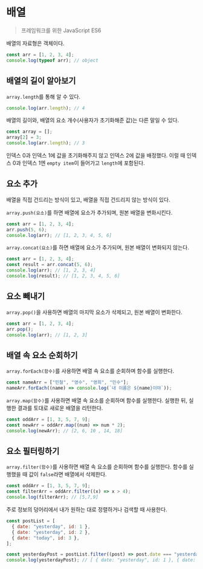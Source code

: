 # 배열

> 프레임워크를 위한 JavaScript ES6

배열의 자료형은 객체이다.

```js
const arr = [1, 2, 3, 4];
console.log(typeof arr); // object
```

## 배열의 길이 알아보기

`array.length`를 통해 알 수 있다.

```js
console.log(arr.length); // 4
```

배열의 길이와, 배열의 요소 개수(사용자가 초기화해준 값)는 다른 말일 수 있다.

```js
const array = [];
array[2] = 3;
console.log(arr.length); // 3
```

인덱스 0과 인덱스 1에 값을 초기화해주지 않고 인덱스 2에 값을 배정했다. 이럴 때 인덱스 0과 인덱스 1엔 `empty item`이 들어가고 `length`에 포함된다.

## 요소 추가

배열을 직접 건드리는 방식이 있고, 배열을 직접 건드리지 않는 방식이 있다.

`array.push(요소)`를 하면 배열에 요소가 추가되며, 원본 배열을 변화시킨다.

```js
const arr = [1, 2, 3, 4];
arr.push(5, 6);
console.log(arr); // [1, 2, 3, 4, 5, 6]
```

`array.concat(요소)`를 하면 배열에 요소가 추가되며, 원본 배열이 변화되지 않는다.

```js
const arr = [1, 2, 3, 4];
const result = arr.concat(5, 6);
console.log(arr); // [1, 2, 3, 4]
console.log(result); // [1, 2, 3, 4, 5, 6]
```

## 요소 빼내기

`array.pop()`을 사용하면 배열의 마지막 요소가 삭제되고, 원본 배열이 변화한다.

```js
const arr = [1, 2, 3, 4];
arr.pop();
console.log(arr); // [1, 2, 3]
```

## 배열 속 요소 순회하기

`array.forEach(함수)`를 사용하면 배열 속 요소를 순회하며 함수를 실행한다.

```js
const nameArr = ["민철", "영수", "영희", "민수"];
nameArr.forEach((name) => console.log(`내 이름은 ${name}이야`));
```

`array.map(함수)`를 사용하면 배열 속 요소를 순회하며 함수를 실행한다. 실행한 뒤, 실행한 결과를 토대로 새로운 배열을 리턴한다.

```js
const oddArr = [1, 3, 5, 7, 9];
const newArr = oddArr.map((num) => num * 2);
console.log(newArr); // [2, 6, 10 , 14, 18]
```

## 요소 필터링하기

`array.filter(함수)`를 사용하면 배열 속 요소를 순회하며 함수를 실행한다. 함수를 실행했을 때 값이 `false`라면 배열에서 삭제한다.

```js
const oddArr = [1, 3, 5, 7, 9];
const filterArr = oddArr.filter((x) => x > 4);
console.log(filterArr); // [5,7,9]
```

주로 정보의 덩어리에서 내가 원하는 대로 정렬하거나 검색할 때 사용한다.

```js
const postList = [
  { date: "yesterday", id: 1 },
  { date: "yesterday", id: 2 },
  { date: "today", id: 3 },
];

const yesterdayPost = postList.filter((post) => post.date === "yesterday");
console.log(yesterdayPost); // [ { date: "yesterday", id: 1 }, { date: "yesterday", id: 2 } ]
```
